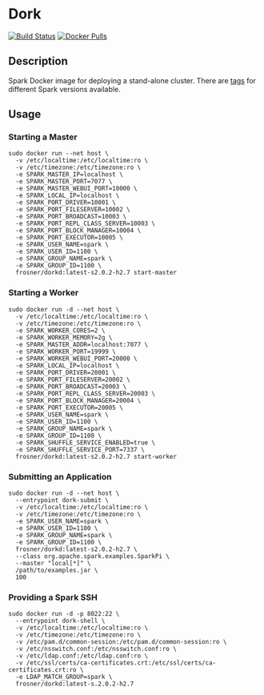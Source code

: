 # Dork

[![Build Status](https://travis-ci.org/FRosner/dork.svg?branch=master)](https://travis-ci.org/FRosner/dork)
[![Docker Pulls](https://img.shields.io/docker/pulls/frosner/dorkd.svg?maxAge=2592000)](https://hub.docker.com/r/frosner/dorkd/)

## Description

Spark Docker image for deploying a stand-alone cluster.
There are [tags](https://hub.docker.com/r/frosner/dorkd/tags/) for different Spark versions available.

## Usage

### Starting a Master

```
sudo docker run --net host \
  -v /etc/localtime:/etc/localtime:ro \
  -v /etc/timezone:/etc/timezone:ro \
  -e SPARK_MASTER_IP=localhost \
  -e SPARK_MASTER_PORT=7077 \
  -e SPARK_MASTER_WEBUI_PORT=10000 \
  -e SPARK_LOCAL_IP=localhost \
  -e SPARK_PORT_DRIVER=10001 \
  -e SPARK_PORT_FILESERVER=10002 \
  -e SPARK_PORT_BROADCAST=10003 \
  -e SPARK_PORT_REPL_CLASS_SERVER=10003 \
  -e SPARK_PORT_BLOCK_MANAGER=10004 \
  -e SPARK_PORT_EXECUTOR=10005 \
  -e SPARK_USER_NAME=spark \
  -e SPARK_USER_ID=1100 \
  -e SPARK_GROUP_NAME=spark \
  -e SPARK_GROUP_ID=1100 \
  frosner/dorkd:latest-s2.0.2-h2.7 start-master
```

### Starting a Worker

```
sudo docker run -d --net host \
  -v /etc/localtime:/etc/localtime:ro \
  -v /etc/timezone:/etc/timezone:ro \
  -e SPARK_WORKER_CORES=2 \
  -e SPARK_WORKER_MEMORY=2g \
  -e SPARK_MASTER_ADDR=localhost:7077 \
  -e SPARK_WORKER_PORT=19999 \
  -e SPARK_WORKER_WEBUI_PORT=20000 \
  -e SPARK_LOCAL_IP=localhost \
  -e SPARK_PORT_DRIVER=20001 \
  -e SPARK_PORT_FILESERVER=20002 \
  -e SPARK_PORT_BROADCAST=20003 \
  -e SPARK_PORT_REPL_CLASS_SERVER=20003 \
  -e SPARK_PORT_BLOCK_MANAGER=20004 \
  -e SPARK_PORT_EXECUTOR=20005 \
  -e SPARK_USER_NAME=spark \
  -e SPARK_USER_ID=1100 \
  -e SPARK_GROUP_NAME=spark \
  -e SPARK_GROUP_ID=1100 \
  -e SPARK_SHUFFLE_SERVICE_ENABLED=true \
  -e SPARK_SHUFFLE_SERVICE_PORT=7337 \
  frosner/dorkd:latest-s2.0.2-h2.7 start-worker
```

### Submitting an Application

```
sudo docker run -d --net host \
  --entrypoint dork-submit \
  -v /etc/localtime:/etc/localtime:ro \
  -v /etc/timezone:/etc/timezone:ro \
  -e SPARK_USER_NAME=spark \
  -e SPARK_USER_ID=1100 \
  -e SPARK_GROUP_NAME=spark \
  -e SPARK_GROUP_ID=1100 \
  frosner/dorkd:latest-s2.0.2-h2.7 \
  --class org.apache.spark.examples.SparkPi \
  --master "local[*]" \
  /path/to/examples.jar \
  100
```

### Providing a Spark SSH

```
sudo docker run -d -p 8022:22 \
  --entrypoint dork-shell \
  -v /etc/localtime:/etc/localtime:ro \
  -v /etc/timezone:/etc/timezone:ro \
  -v /etc/pam.d/common-session:/etc/pam.d/common-session:ro \
  -v /etc/nsswitch.conf:/etc/nsswitch.conf:ro \
  -v /etc/ldap.conf:/etc/ldap.conf:ro \
  -v /etc/ssl/certs/ca-certificates.crt:/etc/ssl/certs/ca-certificates.crt:ro \
  -e LDAP_MATCH_GROUP=spark \
  frosner/dorkd:latest-s.2.0.2-h2.7
```
